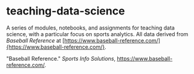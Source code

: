 # teaching-data-science
A series of modules, notebooks, and assignments for teaching data science, with a particular focus on sports analytics. All data derived from *Baseball Reference* at [https://www.baseball-reference.com/]{https://www.baseball-reference.com/}. 

"Baseball Reference." *Sports Info Solutions*, https://www.baseball-reference.com/.
